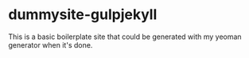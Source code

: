 # dummysite-gulpjekyll
This is a basic boilerplate site that could be generated with my yeoman generator when it's done.